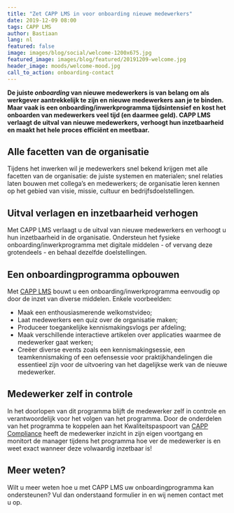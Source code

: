 ```yaml
---
title: "Zet CAPP LMS in voor onboarding nieuwe medewerkers"
date: 2019-12-09 08:00
tags: CAPP LMS
author: Bastiaan
lang: nl
featured: false
image: images/blog/social/welcome-1200x675.jpg
featured_image: images/blog/featured/20191209-welcome.jpg
header_image: moods/welcome-mood.jpg
call_to_action: onboarding-contact
---
```


__De juiste _onboarding_ van nieuwe medewerkers is van belang om als werkgever aantrekkelijk te zijn en nieuwe medewerkers aan je te binden. Maar vaak is een onboarding/inwerkprogramma tijdsintensief en kost het onboarden van medewerkers veel tijd (en daarmee geld). CAPP LMS verlaagt de uitval van nieuwe medewerkers, verhoogt hun inzetbaarheid en maakt het hele proces efficiënt en meetbaar.__

## Alle facetten van de organisatie
Tijdens het inwerken wil je medewerkers snel bekend krijgen met alle facetten van de organisatie: de juiste systemen en materialen; snel relaties laten bouwen met collega’s en medewerkers; de organisatie leren kennen op het gebied van visie, missie, cultuur en bedrijfsdoelstellingen.

## Uitval verlagen en inzetbaarheid verhogen
Met CAPP LMS verlaagt u de uitval van nieuwe medewerkers en verhoogt u hun inzetbaarheid in de organisatie. Ondersteun het fysieke onboarding/inwerkprogramma met digitale middelen - of vervang deze grotendeels - en behaal dezelfde doelstellingen.

## Een onboardingprogramma opbouwen  
Met [CAPP LMS](/capp-lms) bouwt u een onboarding/inwerkprogramma eenvoudig op door de inzet van diverse middelen. Enkele voorbeelden:

-   Maak een enthousiasmerende welkomstvideo;
-   Laat medewerkers een quiz over de organisatie maken;
-   Produceer toegankelijke kennismakingsvlogs per afdeling;
-   Maak verschillende interactieve artikelen over applicaties waarmee de medewerker gaat werken;
-   Creëer diverse events zoals een kennismakingsessie, een teamkennismaking of een oefensessie voor praktijkhandelingen die essentieel zijn voor de uitvoering van het dagelijkse werk van de nieuwe medewerker.

## Medewerker zelf in controle
In het doorlopen van dit programma blijft de medewerker zelf in controle en verantwoordelijk voor het volgen van het programma. Door de onderdelen van het programma te koppelen aan het Kwaliteitspaspoort van [CAPP Compliance](/capp-compliance) heeft de medewerker inzicht in zijn eigen voortgang en monitort de manager tijdens het programma hoe ver de medewerker is en weet exact wanneer deze volwaardig inzetbaar is!

## Meer weten?
Wilt u meer weten hoe u met CAPP LMS uw onboardingprogramma kan ondersteunen? Vul dan onderstaand formulier in en wij nemen contact met u op.
